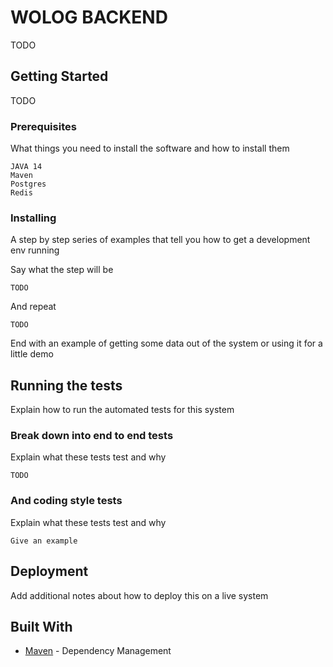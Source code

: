 # WOLOG BACKEND

TODO

## Getting Started

TODO

### Prerequisites

What things you need to install the software and how to install them

```
JAVA 14
Maven
Postgres
Redis
```

### Installing

A step by step series of examples that tell you how to get a development env running

Say what the step will be

```
TODO
```

And repeat

```
TODO
```

End with an example of getting some data out of the system or using it for a little demo

## Running the tests

Explain how to run the automated tests for this system

### Break down into end to end tests

Explain what these tests test and why

```
TODO
```

### And coding style tests

Explain what these tests test and why

```
Give an example
```

## Deployment

Add additional notes about how to deploy this on a live system

## Built With

* [Maven](https://maven.apache.org/) - Dependency Management
